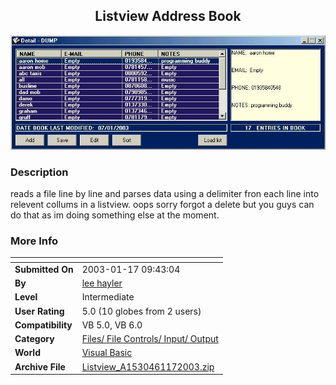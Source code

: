 ﻿<div align="center">

## Listview Address Book

<img src="PIC20031161045493277.jpg">
</div>

### Description

reads a file line by line and parses data using a delimiter fron each line into relevent collums in a listview. oops sorry forgot a delete but you guys can do that as im doing something else at the moment.
 
### More Info
 


<span>             |<span>
---                |---
**Submitted On**   |2003-01-17 09:43:04
**By**             |[lee hayler](https://github.com/Planet-Source-Code/PSCIndex/blob/master/ByAuthor/lee-hayler.md)
**Level**          |Intermediate
**User Rating**    |5.0 (10 globes from 2 users)
**Compatibility**  |VB 5\.0, VB 6\.0
**Category**       |[Files/ File Controls/ Input/ Output](https://github.com/Planet-Source-Code/PSCIndex/blob/master/ByCategory/files-file-controls-input-output__1-3.md)
**World**          |[Visual Basic](https://github.com/Planet-Source-Code/PSCIndex/blob/master/ByWorld/visual-basic.md)
**Archive File**   |[Listview\_A1530461172003\.zip](https://github.com/Planet-Source-Code/lee-hayler-listview-address-book__1-42473/archive/master.zip)








